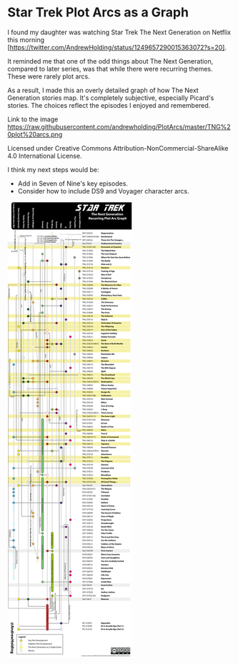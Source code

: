 # Star Trek Plot Arcs as a Graph

I found my daughter was watching Star Trek The Next Generation on Netflix this morning [https://twitter.com/AndrewHolding/status/1249657290015363072?s=20]. 

It reminded me that one of the odd things about The Next Generation, compared to later series, was that while there were recurring themes. These were rarely plot arcs. 

As a result, I made this an overly detailed graph of how The Next Generation stories map. It's completely subjective, especially Picard's stories. The choices reflect the episodes I enjoyed and remembered. 

Link to the image https://raw.githubusercontent.com/andrewholding/PlotArcs/master/TNG%20plot%20arcs.png

Licensed under  Creative Commons Attribution-NonCommercial-ShareAlike 4.0 International License.

I think my next steps would be:

- Add in Seven of Nine's key episodes.
- Consider how to include DS9 and Voyager character arcs.

![TNG Plot Arc](https://raw.githubusercontent.com/andrewholding/PlotArcs/master/TNG%20plot%20arcs.png)

